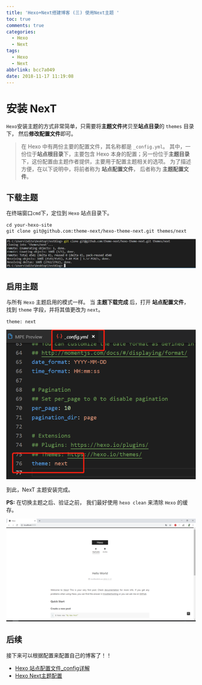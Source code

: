 ```yaml
---
title: 'Hexo+Next搭建博客 (三) 使用Next主题 '
toc: true
comments: true
categories:
  - Hexo
  - Next
tags:
  - Hexo
  - Next
abbrlink: bcc7a049
date: 2018-11-17 11:19:08
---
```


# 安装 NexT

`Hexo`安装主题的方式非常简单，只需要将**主题文件**拷贝至**站点目录**的 `themes` 目录下， 然后**修改配置文件**即可。

> 在 Hexo 中有两份主要的配置文件，其名称都是 `_config.yml`。 其中，一份位于**站点根目录**下，主要包含 Hexo 本身的配置；另一份位于**主题目录**下，这份配置由主题作者提供，主要用于配置主题相关的选项。
> 为了描述方便，在以下说明中，将前者称为 **站点配置文件**， 后者称为 **主题配置文件**。

<!-- more -->

## 下载主题
在终端窗口`cmd`下，定位到 `Hexo` 站点目录下。

```
cd your-hexo-site
git clone git@github.com:theme-next/hexo-theme-next.git themes/next
```

![](/images/2018-11-17-14-20-12.png)

## 启用主题
与所有 `Hexo` 主题启用的模式一样。 当 **主题下载完成** 后，打开 **站点配置文件**， 找到 `theme` 字段，并将其值更改为 `next`。

```
theme: next
```
![](/images/2018-11-17-13-43-34.png)

到此，NexT 主题安装完成。

**PS:** 在切换主题之后、验证之前， 我们最好使用 `hexo clean` 来清除 `Hexo` 的缓存。

![](/images/2018-11-17-14-21-41.png)

## 后续
接下来可以根据配置来配置自己的博客了！！
- [Hexo 站点配置文件_config详解](https://vonsdite.github.io/posts/e990fc02.html)
- [Hexo Next主题配置](https://vonsdite.github.io/posts/4259465c.html)